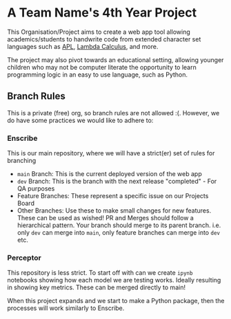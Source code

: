 # A Team Name's 4th Year Project
This Organisation/Project aims to create a web app tool allowing academics/students to handwrite code from extended character set languages such as [APL](https://aplwiki.com/wiki/Main_Page), [Lambda Calculus](https://en.wikipedia.org/wiki/Lambda_calculus), and more.

The project may also pivot towards an educational setting, allowing younger children who may not be computer literate the opportunity to learn programming logic in an easy to use language, such as Python.

## Branch Rules
This is a private (free) org, so branch rules are not allowed :(. However, we do have some practices we would like to adhere to:
### Enscribe
This is our main repository, where we will have a strict(er) set of rules for branching
- `main` Branch: This is the current deployed version of the web app
- `dev` Branch: This is the branch with the next release "completed" - For QA purposes
- Feature Branches: These represent a specific issue on our Projects Board
- Other Branches: Use these to make small changes for new features. These can be used as wished!
PR and Merges should follow a hierarchical pattern. Your branch should merge to its parent branch. i.e. only `dev` can merge into `main`, only feature branches can merge into `dev` etc.

### Perceptor
This repository is less strict. To start off with can we create `ipynb` notebooks showing how each model we are testing works. Ideally resulting in showing key metrics.
These can be merged directly to main!

When this project expands and we start to make a Python package, then the processes will work similarly to Enscribe.

<!--

**Here are some ideas to get you started:**

🙋‍♀️ A short introduction - what is your organization all about?
🌈 Contribution guidelines - how can the community get involved?
👩‍💻 Useful resources - where can the community find your docs? Is there anything else the community should know?
🍿 Fun facts - what does your team eat for breakfast?
🧙 Remember, you can do mighty things with the power of [Markdown](https://docs.github.com/github/writing-on-github/getting-started-with-writing-and-formatting-on-github/basic-writing-and-formatting-syntax)
-->
